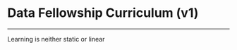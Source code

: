 <h1> Data Fellowship Curriculum (v1) </h1>
<hr>
<div id='intent>
         <h2> Intent </h2>
         <p> At Multiverse we aim to enable apprentices to be professionally competent Data Analysts through teaching them tools and concepts they will need to use everyday. At the heart of our curriculum is the data analytics lifecycle, a north star principle which helps apprentices to 'think data' and guide them throughout all aspects of their role and projects. <br> Learning is neither static or linear</p>
         
</div>
         
